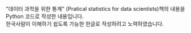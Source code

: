 "데이터 과학을 위한 통계" (Pratical statistics for data scientists)책의 내용을 Python 코드로 작성한 내용입니다.  
한국사람이 이해하기 쉽도록 가능한 한글로 작성하려고 노력하였습니다.